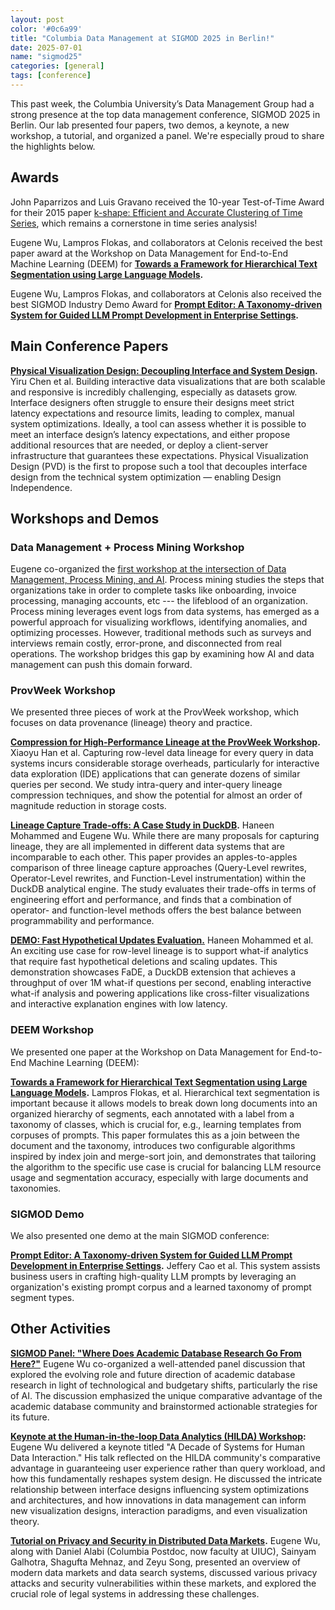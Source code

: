 ```yaml
---
layout: post
color: '#0c6a99'
title: "Columbia Data Management at SIGMOD 2025 in Berlin!"
date: 2025-07-01
name: "sigmod25"
categories: [general]
tags: [conference]
---
```

<style>
.peach { background: #FBE5D6; }
.blue { background: #B4C7E7; }
</style>


This past week, the Columbia University’s Data Management Group had a strong presence at the top data management conference, SIGMOD 2025 in Berlin. Our lab presented four papers, two demos, a keynote, a new workshop, a tutorial, and organized a panel. We're especially proud to share the highlights below.

## Awards

John Paparrizos and Luis Gravano received the 10-year Test-of-Time Award for their 2015 paper [k-shape: Efficient and Accurate Clustering of Time Series](https://sigmodrecord.org/publications/sigmodRecord/1603/pdfs/18_kShape_RH_Paparrizos.pdf), which remains a cornerstone in time series analysis\!

Eugene Wu, Lampros Flokas, and collaborators at Celonis received the best paper award at the Workshop on Data Management for End-to-End Machine Learning (DEEM) for [**Towards a Framework for Hierarchical Text Segmentation using Large Language Models**](https://www.dropbox.com/scl/fi/cb9y2a95ihjh9kap36w93/celonis-deem25-hierseg-submitted.pdf?rlkey=k9op1ydiizm0bxsrfbbr3f5h4&dl=0)**.** 

Eugene Wu, Lampros Flokas, and collaborators at Celonis also received the best SIGMOD Industry Demo Award for [**Prompt Editor: A Taxonomy-driven System for Guided LLM Prompt Development in Enterprise Settings**](https://www.dropbox.com/scl/fi/l6x3xq5puskaso5aw6y6u/promptimprover-sigmoddemo25-submitted.pdf?rlkey=4rgl9s48yzc5dhsizx9u5o9gs&dl=0)**.**

## Main Conference Papers

[**Physical Visualization Design: Decoupling Interface and System Design**](https://www.dropbox.com/scl/fi/1tevjqwenoq9x8anf6x5s/pvd-sigmod25-cr.pdf?rlkey=0jz9c2fop4v1n7u43egzng4u2&dl=0)**.** Yiru Chen et al. Building interactive data visualizations that are both scalable and responsive is incredibly challenging, especially as datasets grow. Interface designers often struggle to ensure their designs meet strict latency expectations and resource limits, leading to complex, manual system optimizations. Ideally, a tool can assess whether it is possible to meet an interface design’s latency expectations, and either propose additional resources that are needed, or deploy a client-server infrastructure that guarantees these expectations. Physical Visualization Design (PVD) is the first to propose such a tool that decouples interface design from the technical system optimization — enabling Design Independence.

## Workshops and Demos



### Data Management + Process Mining Workshop

Eugene co-organized the [first workshop at the intersection of Data Management, Process Mining, and AI](https://dbpmworkshop.github.io).   Process mining studies the steps that organizations take in order to complete tasks like onboarding, invoice processing, managing accounts, etc --- the lifeblood of an organization.  Process mining leverages event logs from data systems, has emerged as a powerful approach for visualizing workflows, identifying anomalies, and optimizing processes. However, traditional methods such as surveys and interviews remain costly, error-prone, and disconnected from real operations. The workshop bridges this gap by examining how AI and data management can push this domain forward.  



### ProvWeek Workshop

We presented three pieces of work at the ProvWeek workshop, which focuses on data provenance (lineage) theory and practice.

[**Compression for High-Performance Lineage at the ProvWeek Workshop**](https://www.dropbox.com/scl/fi/umu70z0bd932po25h9oh1/smokedduck-compression-provweek25-submitted.pdf?rlkey=zv1smphre33ak9jgxk2z583ju&dl=0)**.** Xiaoyu Han et al. Capturing row-level data lineage for every query in data systems incurs considerable storage overheads, particularly for interactive data exploration (IDE) applications that can generate dozens of similar queries per second. We study intra-query and inter-query lineage compression techniques, and show the potential for almost an order of magnitude reduction in storage costs.

[**Lineage Capture Trade-offs: A Case Study in DuckDB**](https://www.dropbox.com/scl/fi/7hb9n66yjghwrc15sw5pu/smokedduck-compare-provweek25-submitted.pdf?rlkey=8ab4yhzey4twi1s9f0vx8hkeq&dl=0)**.** Haneen Mohammed and Eugene Wu. While there are many proposals for capturing lineage, they are all implemented in different data systems that are incomparable to each other. This paper provides an apples-to-apples comparison of three lineage capture approaches (Query-Level rewrites, Operator-Level rewrites, and Function-Level instrumentation) within the DuckDB analytical engine. The study evaluates their trade-offs in terms of engineering effort and performance, and finds that a combination of operator- and function-level methods offers the best balance between programmability and performance.

[**DEMO: Fast Hypothetical Updates Evaluation.**](https://www.dropbox.com/scl/fi/bbzogkhy29d9tmvbakhf4/fade-sigmod25demo-submitted.pdf?rlkey=7snc6nm0kcvxntyd8donw3vfl&dl=0) Haneen Mohammed et al. An exciting use case for row-level lineage is to support what-if analytics that require fast hypothetical deletions and scaling updates. This demonstration showcases FaDE, a DuckDB extension that achieves a throughput of over 1M what-if questions per second, enabling interactive what-if analysis and powering applications like cross-filter visualizations and interactive explanation engines with low latency.

### DEEM Workshop

We presented one paper at the Workshop on Data Management for End-to-End Machine Learning (DEEM):

[**Towards a Framework for Hierarchical Text Segmentation using Large Language Models**](https://www.dropbox.com/scl/fi/cb9y2a95ihjh9kap36w93/celonis-deem25-hierseg-submitted.pdf?rlkey=k9op1ydiizm0bxsrfbbr3f5h4&dl=0)**.** Lampros Flokas, et al. Hierarchical text segmentation is important because it allows models to break down long documents into an organized hierarchy of segments, each annotated with a label from a taxonomy of classes, which is crucial for, e.g., learning templates from corpuses of prompts. This paper formulates this as a join between the document and the taxonomy, introduces two configurable algorithms inspired by index join and merge-sort join, and demonstrates that tailoring the algorithm to the specific use case is crucial for balancing LLM resource usage and segmentation accuracy, especially with large documents and taxonomies.

### SIGMOD Demo

We also presented one demo at the main SIGMOD conference:

[**Prompt Editor: A Taxonomy-driven System for Guided LLM Prompt Development in Enterprise Settings**](https://www.dropbox.com/scl/fi/l6x3xq5puskaso5aw6y6u/promptimprover-sigmoddemo25-submitted.pdf?rlkey=4rgl9s48yzc5dhsizx9u5o9gs&dl=0)**.** Jeffery Cao et al. This system assists business users in crafting high-quality LLM prompts by leveraging an organization's existing prompt corpus and a learned taxonomy of prompt segment types.

## Other Activities

[**SIGMOD Panel: "Where Does Academic Database Research Go From Here?"**](https://arxiv.org/abs/2504.08948) Eugene Wu co-organized a well-attended panel discussion that explored the evolving role and future direction of academic database research in light of technological and budgetary shifts, particularly the rise of AI. The discussion emphasized the unique comparative advantage of the academic database community and brainstormed actionable strategies for its future.

[**Keynote at the Human-in-the-loop Data Analytics (HILDA) Workshop**](https://www.dropbox.com/scl/fi/0c77r8nyug0ejj3u4aiyy/2025-06-hilda-keynote.pdf?rlkey=qdgv0x0kp37awg2dkoz3lfl9t&dl=0)**:** Eugene Wu delivered a keynote titled "A Decade of Systems for Human Data Interaction." His talk reflected on the HILDA community's comparative advantage in guaranteeing user experience rather than query workload, and how this fundamentally reshapes system design. He discussed the intricate relationship between interface designs influencing system optimizations and architectures, and how innovations in data management can inform new visualization designs, interaction paradigms, and even visualization theory.

[**Tutorial on Privacy and Security in Distributed Data Markets**](https://dacesresearch.org/tutorials/sigmod2025/)**.** Eugene Wu, along with Daniel Alabi (Columbia Postdoc, now faculty at UIUC), Sainyam Galhotra, Shagufta Mehnaz, and Zeyu Song, presented an overview of modern data markets and data search systems, discussed various privacy attacks and security vulnerabilities within these markets, and explored the crucial role of legal systems in addressing these challenges. 

